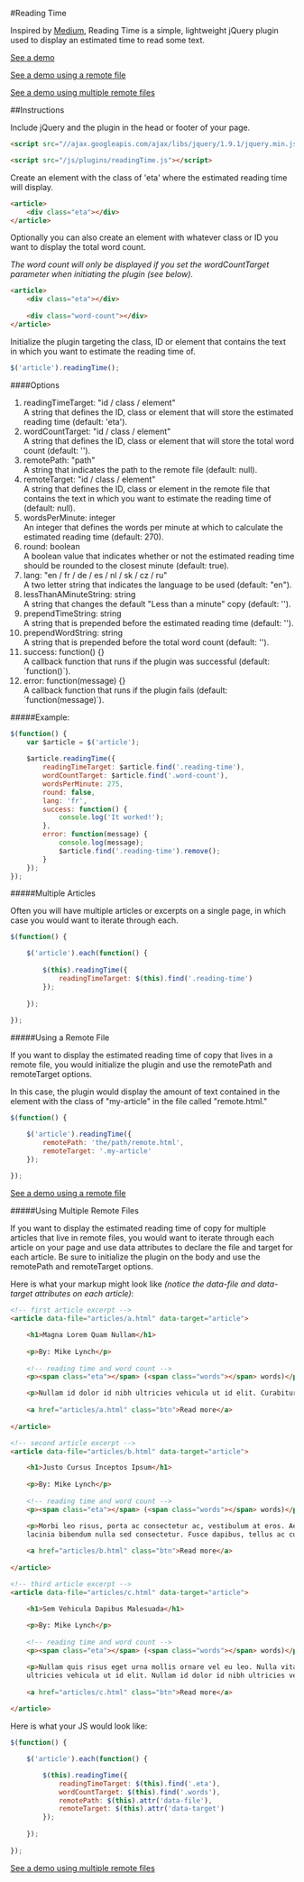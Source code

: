 #Reading Time

Inspired by [Medium](http://medium.com), Reading Time is a simple, lightweight jQuery plugin used to display an estimated time to read some text.

<a href="http://michael-lynch.github.io/reading-time/" target="_blank">See a demo</a>

<a href="http://michael-lynch.github.io/reading-time/remote.html" target="_blank">See a demo using a remote file</a>

<a href="http://michael-lynch.github.io/reading-time/remote-multiple.html" target="_blank">See a demo using multiple remote files</a>

##Instructions

Include jQuery and the plugin in the head or footer of your page.

```html
<script src="//ajax.googleapis.com/ajax/libs/jquery/1.9.1/jquery.min.js"></script>

<script src="/js/plugins/readingTime.js"></script>
```
    
Create an element with the class of 'eta' where the estimated reading time will display.

```html
<article>
	<div class="eta"></div>
</article>
```
	
Optionally you can also create an element with whatever class or ID you want to display the total word count.

<em>The word count will only be displayed if you set the wordCountTarget parameter when initiating the plugin (see below).</em>

```html
<article>
	<div class="eta"></div>
	
	<div class="word-count"></div>
</article>
```
    
Initialize the plugin targeting the class, ID or element that contains the text in which you want to estimate the reading time of. 

```js
$('article').readingTime();
```
	
####Options

<ol>

<li>
readingTimeTarget: "id / class / element"
<br />A string that defines the ID, class or element that will store the estimated reading time (default: 'eta').
</li>

<li>wordCountTarget: "id / class / element"
<br />A string that defines the ID, class or element that will store the total word count (default: ''). 
</li>

<li>remotePath: "path"
<br />A string that indicates the path to the remote file (default: null).
</li>

<li>remoteTarget: "id / class / element"
<br />A string that defines the ID, class or element in the remote file that contains the text in which you want to estimate the reading time of (default: null).
</li>

<li>wordsPerMinute: integer
<br />An integer that defines the words per minute at which to calculate the estimated reading time (default: 270).
</li>

<li>round: boolean
<br />A boolean value that indicates whether or not the estimated reading time should be rounded to the closest minute (default: true).
</li>

<li>lang: "en / fr / de / es / nl / sk / cz / ru"
<br />A two letter string that indicates the language to be used (default: "en").
</li>

<li>lessThanAMinuteString: string
<br />A string that changes the default "Less than a minute" copy (default: '').
</li>

<li>prependTimeString: string
<br />A string that is prepended before the estimated reading time (default: '').
</li>

<li>prependWordString: string
<br />A string that is prepended before the total word count (default: '').
</li>

<li>success: function() {}
<br />A callback function that runs if the plugin was successful (default: `function()`).
</li>

<li>error: function(message) {}
<br />A callback function that runs if the plugin fails (default: `function(message)`).
</li>

</ol>

#####Example:

```js
$(function() {
	var $article = $('article');
	
	$article.readingTime({
		readingTimeTarget: $article.find('.reading-time'),
		wordCountTarget: $article.find('.word-count'),
		wordsPerMinute: 275,
		round: false,
		lang: 'fr',
		success: function() {
			console.log('It worked!');
		},
		error: function(message) {
			console.log(message);
			$article.find('.reading-time').remove();
		}
	});
});
```
			
#####Multiple Articles

Often you will have multiple articles or excerpts on a single page, in which case you would want to iterate through each.

```js
$(function() {

	$('article').each(function() {
	
		$(this).readingTime({
			readingTimeTarget: $(this).find('.reading-time')
		});
		
	});
		
});
```

#####Using a Remote File

If you want to display the estimated reading time of copy that lives in a remote file, you would initialize the plugin and use the remotePath and remoteTarget options.

In this case, the plugin would display the amount of text contained in the element with the class of "my-article" in the file called "remote.html."

```js
$(function() {

	$('article').readingTime({
		remotePath: 'the/path/remote.html',
		remoteTarget: '.my-article'
	});
	
});
```
		
<a href="http://michael-lynch.github.io/reading-time/remote.html" target="_blank">See a demo using a remote file</a>
		
#####Using Multiple Remote Files

If you want to display the estimated reading time of copy for multiple articles that live in remote files, you would want to iterate through each article on your page and use data attributes to declare the file and target for each article. Be sure to initialize the plugin on the body and use the remotePath and remoteTarget options.

Here is what your markup might look like <em>(notice the data-file and data-target attributes on each article)</em>:

```html
<!-- first article excerpt -->
<article data-file="articles/a.html" data-target="article">

	<h1>Magna Lorem Quam Nullam</h1>
	
	<p>By: Mike Lynch</p>
	
	<!-- reading time and word count -->
	<p><span class="eta"></span> (<span class="words"></span> words)</p>

	<p>Nullam id dolor id nibh ultricies vehicula ut id elit. Curabitur blandit tempus porttitor. Nulla vitae elit libero, a pharetra augue. Lorem ipsum dolor sit amet, consectetur adipiscing elit.</p>
	
	<a href="articles/a.html" class="btn">Read more</a>
	
</article>

<!-- second article excerpt -->
<article data-file="articles/b.html" data-target="article">

	<h1>Justo Cursus Inceptos Ipsum</h1>
	
	<p>By: Mike Lynch</p>
	
	<!-- reading time and word count -->
	<p><span class="eta"></span> (<span class="words"></span> words)</p>

	<p>Morbi leo risus, porta ac consectetur ac, vestibulum at eros. Aenean eu leo quam. Pellentesque ornare sem lacinia quam venenatis vestibulum. Aenean 
	lacinia bibendum nulla sed consectetur. Fusce dapibus, tellus ac cursus commodo, tortor mauris condimentum nibh, ut fermentum massa justo sit amet risus.</p>
	
	<a href="articles/b.html" class="btn">Read more</a>
	
</article>

<!-- third article excerpt -->
<article data-file="articles/c.html" data-target="article">

	<h1>Sem Vehicula Dapibus Malesuada</h1>
	
	<p>By: Mike Lynch</p>
	
	<!-- reading time and word count -->
	<p><span class="eta"></span> (<span class="words"></span> words)</p>

	<p>Nullam quis risus eget urna mollis ornare vel eu leo. Nulla vitae elit libero, a pharetra augue. Maecenas faucibus mollis interdum. Nullam id dolor id nibh 
	ultricies vehicula ut id elit. Nullam id dolor id nibh ultricies vehicula ut id elit.</p>
	
	<a href="articles/c.html" class="btn">Read more</a>
	
</article>
```
		
Here is what your JS would look like:

```js
$(function() {

	$('article').each(function() {

	    $(this).readingTime({
			readingTimeTarget: $(this).find('.eta'),
			wordCountTarget: $(this).find('.words'),
			remotePath: $(this).attr('data-file'),
			remoteTarget: $(this).attr('data-target')
		});
		
	});
	
});
```
		
<a href="http://michael-lynch.github.io/reading-time/remote-multiple.html" target="_blank">See a demo using multiple remote files</a>
